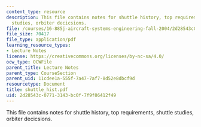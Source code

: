 ```yaml
---
content_type: resource
description: This file contains notes for shuttle history, top requirements, shuttle
  studies, orbiter decicsions.
file: /courses/16-885j-aircraft-systems-engineering-fall-2004/2d28543c07713143bc0f7f9f86412f49_shuttle_hist.pdf
file_size: 70417
file_type: application/pdf
learning_resource_types:
- Lecture Notes
license: https://creativecommons.org/licenses/by-nc-sa/4.0/
ocw_type: OCWFile
parent_title: Lecture Notes
parent_type: CourseSection
parent_uid: 11cdee1a-555f-7a47-7af7-8d52e8dbcf9d
resourcetype: Document
title: shuttle_hist.pdf
uid: 2d28543c-0771-3143-bc0f-7f9f86412f49
---
```

This file contains notes for shuttle history, top requirements, shuttle studies, orbiter decicsions.